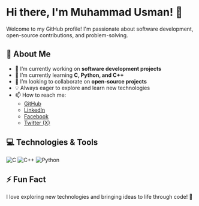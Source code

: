# Hi there, I'm Muhammad Usman! 👋

Welcome to my GitHub profile! I'm passionate about software development, open-source contributions, and problem-solving.

## 🚀 About Me
- 🔭 I’m currently working on **software development projects**
- 🌱 I’m currently learning **C, Python, and C++**
- 👯 I’m looking to collaborate on **open-source projects**
- 💡 Always eager to explore and learn new technologies
- 📫 How to reach me: 
  - [GitHub](https://github.com/muhammad-usman-py)
  - [LinkedIn](https://www.linkedin.com/in/muhammad-usman-py)
  - [Facebook](https://web.facebook.com/muhammad.usman.py)
  - [Twitter (X)](https://x.com/usjutt07)

## 💻 Technologies & Tools
![C](https://img.shields.io/badge/-C-00599C?style=flat-square&logo=c&logoColor=white)
![C++](https://img.shields.io/badge/-C++-00599C?style=flat-square&logo=c%2B%2B&logoColor=white)
![Python](https://img.shields.io/badge/-Python-3776AB?style=flat-square&logo=python&logoColor=white)


## ⚡ Fun Fact
I love exploring new technologies and bringing ideas to life through code! 🚀
<!---
muhammad-usman-py/muhammad-usman-py is a ✨ special ✨ repository because its `README.md` (this file) appears on your GitHub profile.
You can click the Preview link to take a look at your changes.
--->

